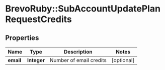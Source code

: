 # BrevoRuby::SubAccountUpdatePlanRequestCredits

## Properties
Name | Type | Description | Notes
------------ | ------------- | ------------- | -------------
**email** | **Integer** | Number of email credits | [optional] 


